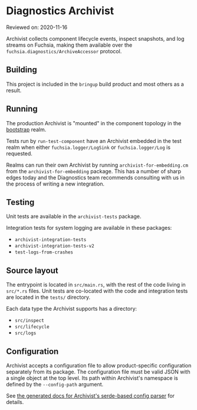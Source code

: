 # Diagnostics Archivist

Reviewed on: 2020-11-16

Archivist collects component lifecycle events, inspect snapshots, and log streams on Fuchsia,
making them available over the `fuchsia.diagnostics/ArchiveAccessor` protocol.

## Building

This project is included in the `bringup` build product and most others as a result.

## Running

The production Archivist is "mounted" in the component topology in the [bootstrap] realm.

Tests run by `run-test-component` have an Archivist embedded in the test realm when either
`fuchsia.logger/LogSink` or `fuchsia.logger/Log` is requested.

Realms can run their own Archivist by running `archivist-for-embedding.cm` from the
`archivist-for-embedding` package. This has a number of sharp edges today and the Diagnostics team
recommends consulting with us in the process of writing a new integration.

## Testing

Unit tests are available in the `archivist-tests` package.

Integration tests for system logging are available in these packages:

* `archivist-integration-tests`
* `archivist-integration-tests-v2`
* `test-logs-from-crashes`

## Source layout

The entrypoint is located in `src/main.rs`, with the rest of the code living in
`src/*.rs` files. Unit tests are co-located with the code and integration tests
are located in the `tests/` directory.

Each data type the Archivist supports has a directory:

* `src/inspect`
* `src/lifecycle`
* `src/logs`

## Configuration

Archivist accepts a configuration file to allow product-specific configuration separately from its
package. The configuration file must be valid JSON with a single object at the top level. Its path
within Archivist's namespace is defined by the `--config-path` argument.

<!-- TODO(fxbug.dev/60812) link to the fuchsia.dev configuration docs -->

See [the generated docs for Archivist's serde-based config parser][config-docs] for details.

[bootstrap]: /src/sys/bootstrap/meta/bootstrap.cml
[config-docs]: https://fuchsia-docs.firebaseapp.com/rust/archivist_lib/configs/struct.Config.html
